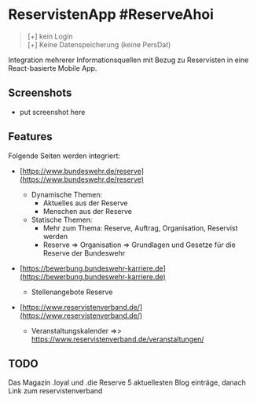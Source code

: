 # ReservistenApp \#ReserveAhoi

> [+] kein Login <br>
> [+] Keine Datenspeicherung (keine PersDat)

Integration mehrerer Informationsquellen mit Bezug zu Reservisten in eine React-basierte Mobile App.

## Screenshots

  * put screenshot here

## Features

Folgende Seiten werden integriert:

  * [https://www.bundeswehr.de/reserve](https://www.bundeswehr.de/reserve)
    * Dynamische Themen:
      * Aktuelles aus der Reserve
      * Menschen aus der Reserve
    * Statische Themen: 
      * Mehr zum Thema: Reserve, Auftrag, Organisation, Reservist werden
      * Reserve => Organisation => Grundlagen und Gesetze für die Reserve der Bundeswehr

  * [https://bewerbung.bundeswehr-karriere.de](https://bewerbung.bundeswehr-karriere.de)
    * Stellenangebote Reserve

  * [https://www.reservistenverband.de/](https://www.reservistenverband.de/)
    * Veranstaltungskalender =>> https://www.reservistenverband.de/veranstaltungen/

## TODO

Das Magazin .loyal und .die Reserve 5 aktuellesten Blog einträge, danach Link zum reservistenverband
